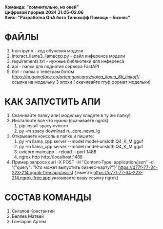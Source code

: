 
**Команда: "сомнительно, но окей"** <br />
**Цифровой прорыв 2024 31.05-02.06** <br />
**Кейс: "Разработка QnA бота Тинькофф Помощь – Бизнес"**

# ФАЙЛЫ
1. train.ipynb - код обучения модели 
2. interact_llama3_llamacpp.py - файл инференса модели 
3. requirements.txt - нужные библиотеки для инференса
4. api - папка для поднятия сервера FastAPI
5. бот - папка с телеграм ботом
*https://huggingface.co/artemgoncarov/saiga_llama_8b_tinkoff/* - ссылка на модельку 3 эпохи ( скачивайте ггуф формат модельки)

# КАК ЗАПУСТИТЬ АПИ
1. Скачивайте папку апи( модельку кладете в ту же папку)
2. Инсталлите все что нужно (скачиваете ngrok)
    1. pip install spacy uvicorn
    2. py -m spacy download ru_core_news_lg
3. Открываете консоль в папке и пишите:
    1. py -m llama_cpp.server --model model-unsloth.Q4_K_M.gguf
    2. py -m llama_cpp.server --model model-unsloth.Q4_K_M.gguf
    3. uvicorn main:app --reload --port 1488
    4. ngrok http http://localhost:1488
4. Пример запроса
  curl -X POST -H "Content-Type: application/json" -d '{"query": "Кто может выпустить бизнес-карту?"}' https://d77f-77-34-223-214.ngrok-free.app/assist ( вместо https://d77f-77-34-223-214.ngrok-free.app указываете вашу ссылку ngrok)

# СОСТАВ КОМАНДЫ
1) Сигалов Константин
2) Беляев Матвей
3) Гончаров Артем
